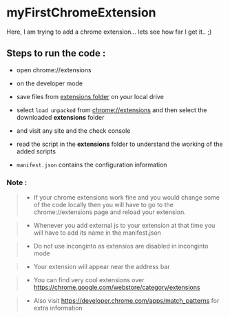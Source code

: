 # myFirstChromeExtension

Here, I am trying to add a chrome extension... lets see how far I get it.. ;)



## **Steps to run the code :**

- open chrome://extensions

- on the developer mode

- save files from [extensions folder](https://github.com/yOpenSource/myFirstChromeExtension/tree/master/extension) on your local drive

- select ```load unpacked``` from [chrome://extensions](chrome://extensions) and then select the downloaded **extensions** folder

- and visit any site  and the check console

- read the script in the **extensions** folder to understand the working of the added scripts

- ```manifest.json``` contains the configuration information





### Note : 


> - If your chrome extensions work fine and you would change some of the code locally then you will have to go to the chrome://extensions 
page and reload your extension.

> - Whenever you add external js to your extension at that time you will have to add its name in the manifest.json

> - Do not use inconginto as extensios are disabled in inconginto mode

> - Your extension will appear near the address bar

> - You can find very cool extensions over https://chrome.google.com/webstore/category/extensions

> - Also visit  https://developer.chrome.com/apps/match_patterns for extra information
